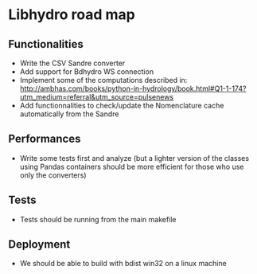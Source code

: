 Libhydro road map
===============================================================================

Functionalities
-------------------------------------------------------------------------------
* Write the CSV Sandre converter
* Add support for Bdhydro WS connection
* Implement some of the computations described in:
    http://ambhas.com/books/python-in-hydrology/book.html#Q1-1-174?utm_medium=referral&utm_source=pulsenews
* Add functionnalities to check/update the Nomenclature cache automatically from the Sandre

Performances
-------------------------------------------------------------------------------
* Write some tests first and analyze (but a lighter version of the classes using
Pandas containers should be more efficient for those who use only the converters)

Tests
-------------------------------------------------------------------------------
* Tests should be running from the main makefile

Deployment
-------------------------------------------------------------------------------
* We should be able to build with bdist win32 on a linux machine
